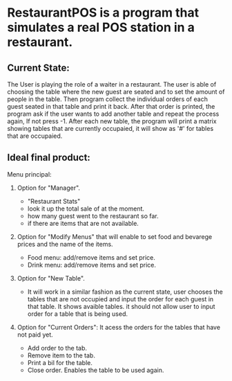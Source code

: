# RestaurantPOS is a program that simulates a real POS station in a restaurant. 

## Current State: 

The User is playing the role of a waiter in a restaurant. The user is able of choosing the table where the new guest are seated and to set the amount of people in the table. Then program collect the individual orders of each guest seated in that table and print it back. After that order is printed, the program ask if the user wants to add another table and repeat the process again, If not press -1. After each new table, the program will print a matrix showing tables that are currently occupaied, it will show as '#' for tables that are occupaied.

## Ideal final product: 

Menu principal:
1. Option for "Manager". 
   - "Restaurant Stats"  
   - look it up the total sale of at the moment. 
   - how many guest went to the restaurant so far. 
   - if there are items that are not available.
2. Option for "Modify Menus" that will enable to set food and bevarege prices and the name of the items. 
   - Food menu: add/remove items and set price. 
   - Drink menu: add/remove items and set price.
3. Option for "New Table". 
   - It will work in a similar fashion as the current state, user chooses the tables that are not occupied and input the order for each guest in that table. It shows avaible tables. it should not allow user to input order for a table that is being used.

4. Option for "Current Orders": It acess the orders for the tables that have not paid yet. 
   - Add order to the tab. 
   - Remove item to the tab. 
   - Print a bil for the table. 
   - Close order. Enables the table to be used again.

